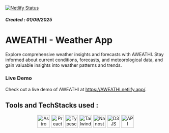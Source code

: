 [![Netlify Status](https://api.netlify.com/api/v1/badges/322def0e-3f80-4127-a79a-87e76bba5478/deploy-status)](https://app.netlify.com/projects/aweathi/deploys)
##### Created : 01/09/2025

# AWEATHI - Weather App
Explore comprehensive weather insights and forecasts with AWEATHI. Stay informed about current conditions, forecasts, and meteorological data, and gain valuable insights into weather patterns and trends.

### Live Demo

Check out a live demo of AWEATHI at https://AWEATHI.netlify.app/.

## Tools and TechStacks used :

<div align="center">
      <img
        alt="Astro JS"
        title="Astro JS"
        width="40px"
        src="https://raw.githubusercontent.com/theavitw/theavitw.github.io/main/icons/astrojs.svg"
      />
      <img
        alt="Preact JS"
        title="Preact JS"
        width="40px"
        src="https://raw.githubusercontent.com/theavitw/theavitw.github.io/main/icons/preactjs.svg"
      />
      <img 
        alt="Typescript" 
        title="Typescript" 
        width="40px"
        src="https://raw.githubusercontent.com/theavitw/theavitw.github.io/main/icons/typescript.svg" 
      />
      <img 
        alt="Tailwind CSS" 
        title="Tailwind CSS" 
        width="40px"
        src="https://raw.githubusercontent.com/theavitw/theavitw.github.io/main/icons/tailwind.svg" 
      />
      <img 
        alt="Nanostores" 
        title="Nanostores" 
        width="40px"
        src="https://raw.githubusercontent.com/theavitw/theavitw.github.io/main/icons/nanostores.svg" 
      />
      <img 
        alt="D3 JS" 
        title="D3 JS" 
        width="40px"
        src="https://raw.githubusercontent.com/theavitw/theavitw.github.io/main/icons/d3js.svg" 
      />
      <img 
        alt="API" 
        title="API" 
        width="40px"
        src="https://raw.githubusercontent.com/theavitw/theavitw.github.io/main/icons/database.svg" 
      />
</div>
